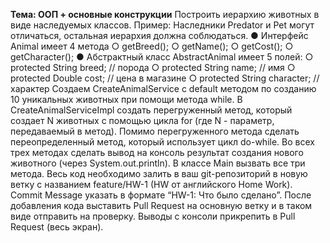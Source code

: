 **Тема: ООП + основные конструкции**
Построить иерархию животных в виде наследуемых классов.
Пример:
Наследники Predator и Pet могут отличаться, остальная
иерархия должна соблюдаться.
● Интерфейс Animal имеет 4 метода
○ getBreed();
○ getName();
○ getCost();
○ getCharacter();
● Абстрактный класс AbstractAnimal имеет 5 полей:
○ protected String breed; // порода
○ protected String name; // имя
○ protected Double cost; // цена в магазине
○ protected String character; // характер
Создаем CreateAnimalService c default методом по созданию 10
уникальных животных при помощи метода while. В
CreateAnimalServiceImpl создать перегруженный метод, который
создает N животных с помощью цикла for (где N - параметр,
передаваемый в метод). Помимо перегруженного метода сделать
переопределенный метод, который использует цикл do-while.
Во всех трех методах сделать вывод на консоль результат создания
нового животного (через System.out.println).
В классе Main вызвать все три метода.
Весь код необходимо залить в ваш git-репозиторий в новую ветку с
названием feature/HW-1 (HW от английского Home Work). Commit
Message указать в формате “HW-1: Что было сделано”. После
добавления кода выставить Pull Request на основную ветку и в таком
виде отправить на проверку.
Выводы с консоли прикрепить в Pull Request (весь экран).
